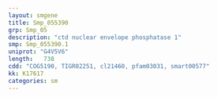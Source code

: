```yaml
---
layout: smgene
title: Smp_055390
grp: Smp_05
description: "ctd nuclear envelope phosphatase 1"
smp: Smp_055390.1
uniprot: "G4V5V6"
length:   738
cdd: "COG5190, TIGR02251, cl21460, pfam03031, smart00577"
kk: K17617
categories: sm
---
```

